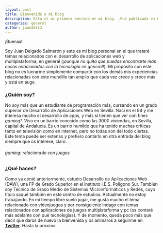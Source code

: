 ```yaml
---
layout: post
title: Bienvenid@ a mi blog
description: Esta es mi primera entrada en mi blog. ¡Fue publicada en Wordpress e importada aquí el 11/05 de 2018!
categories: general
author: juandels3
---
```


¡Buenas!

Soy Juan Delgado Salmerón y este es mi blog personal en el que trataré temas relacionados con el desarrollo de aplicaciones web y multiplataforma, en general (_¡aunque no quita que puedas encontrarte más cosas relacionadas con la tecnología en general!_).
Mi propósito con este blog no es lucrarme simplemente compartir con los demás mis experiencias relacionadas con este mundillo tan amplio que cada vez crece y crece más y está en auge.

### ¿Quién soy?

No soy más que un estudiante de programación más, cursando en un grado superior de Desarrollo de Aplicaciones Web en Sevilla. Nací en el 94 y me interesa mucho el desarrollo de apps, y más si tienen que ver con fines _gaming*._
Vivo en un barrio conocido como las 3000 viviendas, en Sevilla, capital de Andalucía. Es un barrio humilde que ha tenido muchas críticas tanto en televisión como en internet, pero no todas son del todo ciertas. Este tema puede ser extenso y prefiero contarlo en otra entrada del blog siempre que os interese, claro.

###### _gaming: relacionado con juegos_

### ¿Qué haces?

Como ya conté anteriormente, estudio Desarrollo de Aplicaciones Web (DAW), una FP de Grado Superior en el instituto I.E.S. Polígono Sur. También soy Técnico de Grado Medio de Sistemas Microinformáticos y Redes, cuyo título saqué también en este centro de estudios. Actualmente no estoy trabajando.
En mi tiempo libre suelo jugar, me gusta mucho el tema relacionado con videojuegos y por consiguiente indago con temas relacionados con aplicaciones de juegos multiplataforma y pc (os contaré más adelante con qué tecnologías).
Y de momento, queda poco más que decir que daros de nuevo la bienvenida y os animaros a seguirme en [**Twitter**](https://twitter.com/juandels3).
Hasta la próxima.
